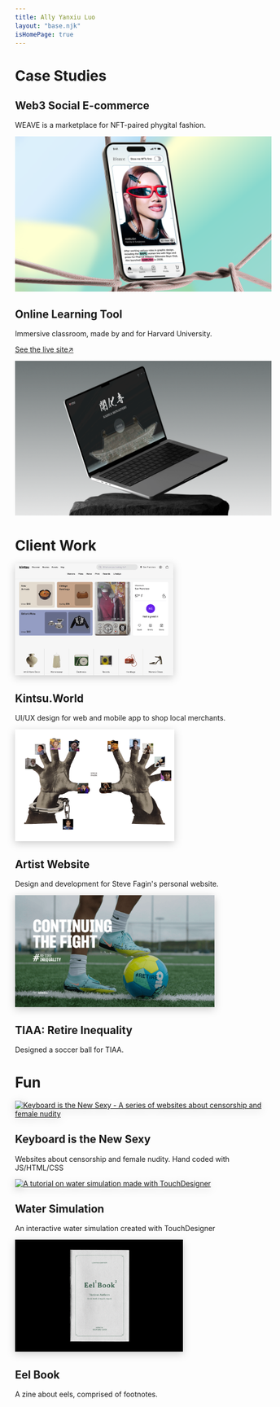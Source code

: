 ```yaml
---
title: Ally Yanxiu Luo
layout: "base.njk"
isHomePage: true
---
```


<div class="parent">
    <div class="div1"><h1>Case Studies</h1></div>
    <div class="div2">
        <h2><a href="./projects/weave/" style="text-decoration: none">Web3 Social E-commerce</a></h2>
        <p>WEAVE is a marketplace for NFT-paired phygital fashion.</p>
    </div>
    <div class="div3">
        <a href="./projects/weave/">
            <img src="./assets/images/weave.webp" alt="Weave - A marketplace for NFT-paired phygital fashion">
        </a>
    </div>
    <div class="div4">
        <h2><a href="./projects/digitaltemple/" style="text-decoration: none">Online Learning Tool</a></h2>
        <p>Immersive classroom, made by and for Harvard University.</p>
        <p><a href="https://www.digitaltemple.art" target="_blank" rel="noopener noreferrer">See the live site↗</a></p>
    </div>
    <div class="div5">
        <a href="./projects/digitaltemple/">
            <img src="./assets/images/digitaltemple.webp" alt="Digital Temple - An interactive archive for cultural heritage site">
        </a>
    </div>
    <div class="div6"><h1>Client Work</h1></div>
    <div class="div7">
        <a href="https://www.kintsu.world/" target="_blank" rel="noopener noreferrer"><img src="./assets/images/kintsu.png" alt="Cover image for Kintsu App" style="filter: drop-shadow(0 4px 8px rgba(0, 0, 0, 0.2));" height="220"></a>
        <h2><a href="https://www.kintsu.world/" style="text-decoration: none; height: 200px">Kintsu.World</a></h2>
        <p>UI/UX design for web and mobile app to shop local merchants.</p>
    </div>
    <div class="div8">
        <a href="https://www.stevefagin.com/" target="_blank" rel="noopener noreferrer"><img src="./assets/images/SteveFagin.png" alt="Cover image for Steve Fagin's personal website" style="filter: drop-shadow(0 4px 8px rgba(0, 0, 0, 0.2));height: 220px "></a>
        <h2><a href="https://www.stevefagin.com/" style="text-decoration: none">Artist Website</a></h2>
        <p>Design and development for Steve Fagin's personal website.</p>
    </div>
    <div class="div9">
        <a href="https://retireinequality.com/soccer/" target="_blank" rel="noopener noreferrer"><img src="./assets/images/tiaa.png" alt="Soccer ball design for TIAA's retire inequality campaign" style="filter: drop-shadow(0 4px 8px rgba(0, 0, 0, 0.2)); height: 220px"></a>
        <h2><a href="https://retireinequality.com/soccer/" style="text-decoration: none">TIAA: Retire Inequality</a></h2>
        <p>Designed a soccer ball for TIAA.</p>
    </div>
    <div class="div10"><h1>Fun</h1></div>
    <div class="div11">
        <a href="https://allyyl.github.io/Keyboard/" target="_blank" rel="noopener noreferrer"><img src="./assets/images/keyboard.gif" alt="Keyboard is the New Sexy - A series of websites about censorship and female nudity" style="filter: drop-shadow(0 4px 8px rgba(0, 0, 0, 0.2)); height: 220px"></a>
        <h2><a href="https://allyyl.github.io/Keyboard/" style="text-decoration: none">Keyboard is the New Sexy</a></h2>
        <p>Websites about censorship and female nudity. Hand coded with JS/HTML/CSS</p>
    </div>
    <div class="div12">
        <a href="https://www.youtube.com/watch?v=7n5AXpsue5k" target="_blank" rel="noopener noreferrer"><img src="./assets/images/water.gif" alt="A tutorial on water simulation made with TouchDesigner" style="filter: drop-shadow(0 4px 8px rgba(0, 0, 0, 0.2)); height: 220px"></a>
        <h2><a href="https://www.youtube.com/watch?v=7n5AXpsue5k/" style="text-decoration: none">Water Simulation</a></h2>
        <p>An interactive water simulation created with TouchDesigner</p>
    </div>
    <div class="div13">
        <a href="/" target="_blank" rel="noopener noreferrer"><img src="./assets/images/eelbook.gif" alt="Zine about eels" style="filter: drop-shadow(0 4px 8px rgba(0, 0, 0, 0.2)); height: 220px"></a>
        <h2><a href="/" style="text-decoration: none">Eel Book</a></h2>
        <p>A zine about eels, comprised of footnotes.</p>
    </div>
</div>
<br><br>